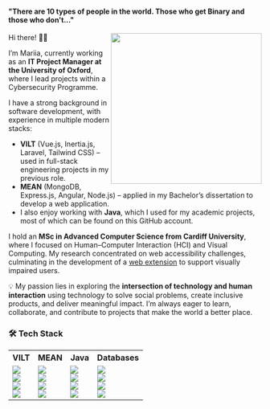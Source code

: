#### "There are 10 types of people in the world. Those who get Binary and those who don't..."
<img src = 'https://user-images.githubusercontent.com/93858009/188730308-fe255415-93b5-4764-9edc-c3a756185832.gif' width='300' align="right"/>

Hi there! 👋🏻  

I’m Mariia, currently working as an **IT Project Manager at the University of Oxford**, where I lead projects within a Cybersecurity Programme.  

I have a strong background in software development, with experience in multiple modern stacks:  
- **VILT** (Vue.js, Inertia.js, Laravel, Tailwind CSS) – used in full-stack engineering projects in my previous role. 
- **MEAN** (MongoDB, Express.js, Angular, Node.js) – applied in my Bachelor’s dissertation to develop a web application.
- I also enjoy working with **Java**, which I used for my academic projects, most of which can be found on this GitHub account.

I hold an **MSc in Advanced Computer Science from Cardiff University**, where I focused on Human–Computer Interaction (HCI) and Visual Computing. My research concentrated on web accessibility challenges, culminating in the development of a [web extension](https://chromewebstore.google.com/detail/bbnoboponnjnfmembhollefndfkbinkm?utm_source=item-share-cb) to support visually impaired users. 

💡 My passion lies in exploring the **intersection of technology and human interaction** using technology to solve social problems, create inclusive products, and deliver meaningful impact. I’m always eager to learn, collaborate, and contribute to projects that make the world a better place.

### 🛠 Tech Stack

<table>
  <tr>
    <th>VILT</th>
    <th>MEAN</th>
    <th>Java</th>
    <th>Databases</th>
  </tr>
  <tr>
    <td>
      <img src="https://img.shields.io/badge/Vue.js-35495E?style=for-the-badge&logo=vue.js&logoColor=4FC08D" /><br>
      <img src="https://img.shields.io/badge/Inertia.js-593D88?style=for-the-badge&logo=laravel&logoColor=white" /><br>
      <img src="https://img.shields.io/badge/Laravel-FF2D20?style=for-the-badge&logo=laravel&logoColor=white" /><br>
      <img src="https://img.shields.io/badge/Tailwind_CSS-38B2AC?style=for-the-badge&logo=tailwind-css&logoColor=white" />
    </td>
    <td>
      <img src="https://img.shields.io/badge/Angular-DD0031?style=for-the-badge&logo=angular&logoColor=white" /><br>
      <img src="https://img.shields.io/badge/Node.js-339933?style=for-the-badge&logo=node.js&logoColor=white" /><br>
      <img src="https://img.shields.io/badge/Express.js-000000?style=for-the-badge&logo=express&logoColor=white" /><br>
      <img src="https://img.shields.io/badge/MongoDB-4EA94B?style=for-the-badge&logo=mongodb&logoColor=white" />
    </td>
    <td>
      <img src="https://img.shields.io/badge/Java-ED8B00?style=for-the-badge&logo=java&logoColor=white" /><br>
      <img src="https://img.shields.io/badge/Spring-6DB33F?style=for-the-badge&logo=spring&logoColor=white" /><br>
      <img src="https://img.shields.io/badge/JavaFX-2C2255?style=for-the-badge&logo=openjdk&logoColor=white" /><br>
      <img src="https://img.shields.io/badge/Maven-C71A36?style=for-the-badge&logo=apache-maven&logoColor=white" />
    </td>
    <td>
      <img src="https://img.shields.io/badge/MySQL-4479A1?style=for-the-badge&logo=mysql&logoColor=white" /><br>
      <img src="https://img.shields.io/badge/PostgreSQL-4169E1?style=for-the-badge&logo=postgresql&logoColor=white" /><br>
      <img src="https://img.shields.io/badge/SQLite-003B57?style=for-the-badge&logo=sqlite&logoColor=white" /><br>
      <img src="https://img.shields.io/badge/MongoDB-4EA94B?style=for-the-badge&logo=mongodb&logoColor=white" />
    </td>
  </tr>
